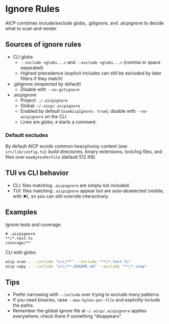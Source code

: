 # Ignore Rules

AICP combines include/exclude globs, .gitignore, and .aicpignore to decide what to scan and render.

## Sources of ignore rules

- CLI globs
  - `--include <globs...>` and `--exclude <globs...>` (comma or space separated)
  - Highest precedence (explicit includes can still be excluded by later filters if they match)
- .gitignore (respected by default)
  - Disable with `--no-gitignore`
- .aicpignore
  - Project: `./.aicpignore`
  - Global: `~/.aicp/.aicpignore`
  - Enabled by default (`useAicpIgnore: true`); disable with `--no-aicpignore` on the CLI.
  - Lines are globs; `#` starts a comment.

### Default excludes

By default AICP avoids common heavy/noisy content (see `src/lib/config.ts`): build directories, binary extensions, lock/log files, and files over `maxBytesPerFile` (default 512 KB).

## TUI vs CLI behavior

- CLI: files matching `.aicpignore` are simply not included.
- TUI: files matching `.aicpignore` appear but are auto‑deselected (visible, with ✖), so you can still override interactively.

## Examples

Ignore tests and coverage:

```gitignore
# .aicpignore
**/*.test.ts
coverage/**
```

CLI with globs:

```bash
aicp scan . --include "src/**" --exclude "**/*.test.ts"
aicp copy . --include "src/**,README.md" --exclude "**/*.snap"
```

## Tips

- Prefer narrowing with `--include` over trying to exclude many patterns.
- If you need binaries, raise `--max-bytes-per-file` and explicitly include the paths.
- Remember the global ignore file at `~/.aicp/.aicpignore` applies everywhere; check there if something “disappears”.


